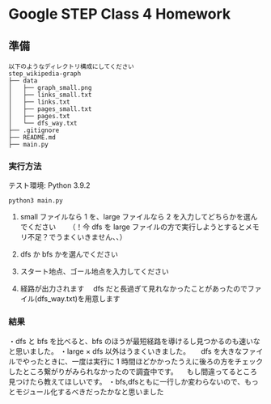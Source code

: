 # Google STEP Class 4 Homework

## 準備

```
以下のようなディレクトリ構成にしてください
step_wikipedia-graph
├── data
│   ├── graph_small.png
│   ├── links_small.txt
│   ├── links.txt
│   ├── pages_small.txt
│   ├── pages.txt
│   └── dfs_way.txt
├── .gitignore
├── README.md
├── main.py

```

### 実行方法

テスト環境: Python 3.9.2

```shell
python3 main.py
```

1. small ファイルなら 1 を、large ファイルなら 2 を入力してどちらかを選んでください
   　　（！今 dfs を large ファイルの方で実行しようとするとメモリ不足？でうまくいきません、、）

2. dfs か bfs かを選んでください

3. スタート地点、ゴール地点を入力してください

4. 経路が出力されます　 dfs だと長過ぎて見れなかったことがあったのでファイル(dfs_way.txt)を用意します

### 結果

・dfs と bfs を比べると、bfs のほうが最短経路を導けるし見つかるのも速いなと思いました。
・large × dfs 以外はうまくいきました。
　 dfs を大きなファイルでやったときに、一度は実行に 1 時間ほどかかったうえに後ろの方をチェックしたところ繋がりがみられなかったので調査中です。
　もし間違ってるところ見つけたら教えてほしいです。
・bfs,dfsともに一行しか変わらないので、もっとモジュール化するべきだったかなと思いました
